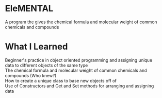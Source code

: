 # EleMENTAL
A program the gives the chemical formula and molecular weight of common chemicals and compounds
# What I Learned
Beginner's practice in object oriented programming and assigning unique data to different objects of the same type <br >
The chemical formula and molecular weight of common chemicals and compounds (Who knew?) <br >
How to create a unique class to base new objects off of <br >
Use of Constructors and Get and Set methods for arranging and assigning data <br >
